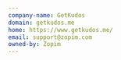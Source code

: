 ```yaml
---
company-name: GetKudos
domain: getkudos.me
home: https://www.getkudos.me/
email: support@zopim.com
owned-by: Zopim
---
```




